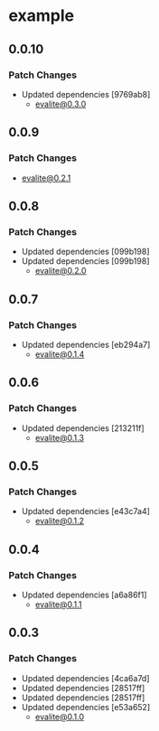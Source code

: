 # example

## 0.0.10

### Patch Changes

- Updated dependencies [9769ab8]
  - evalite@0.3.0

## 0.0.9

### Patch Changes

- evalite@0.2.1

## 0.0.8

### Patch Changes

- Updated dependencies [099b198]
- Updated dependencies [099b198]
  - evalite@0.2.0

## 0.0.7

### Patch Changes

- Updated dependencies [eb294a7]
  - evalite@0.1.4

## 0.0.6

### Patch Changes

- Updated dependencies [213211f]
  - evalite@0.1.3

## 0.0.5

### Patch Changes

- Updated dependencies [e43c7a4]
  - evalite@0.1.2

## 0.0.4

### Patch Changes

- Updated dependencies [a6a86f1]
  - evalite@0.1.1

## 0.0.3

### Patch Changes

- Updated dependencies [4ca6a7d]
- Updated dependencies [28517ff]
- Updated dependencies [28517ff]
- Updated dependencies [e53a652]
  - evalite@0.1.0
